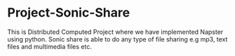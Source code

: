 # Project-Sonic-Share
This is Distributed Computed Project where we have implemented Napster using python. Sonic share is able to do any type of file sharing e.g mp3, text files and multimedia files etc.
